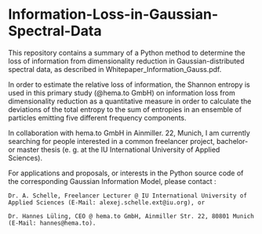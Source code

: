 # Information-Loss-in-Gaussian-Spectral-Data

This repository contains a summary of a Python method to determine the loss of information from dimensionality reduction in Gaussian-distributed 
spectral data, as described in Whitepaper_Information_Gauss.pdf. 

In order to estimate the relative loss of information, the Shannon entropy is used in this primary study (@hema.to GmbH) on information loss from dimensionality reduction as a quantitative measure in order to calculate the deviations of the total entropy to the sum of entropies in an ensemble 
of particles emitting five different frequency components.  

In collaboration with hema.to GmbH in Ainmiller. 22, Munich, I am currently searching for people interested in a common freelancer project, 
bachelor- or master thesis (e. g. at the IU International University of Applied Sciences).

For applications and proposals, or interests in the Python source code of the corresponding Gaussian Information Model, please contact :

    Dr. A. Schelle, Freelancer Lecturer @ IU International University of Applied Sciences (E-Mail: alexej.schelle.ext@iu.org), or
    
    Dr. Hannes Lüling, CEO @ hema.to GmbH, Ainmiller Str. 22, 80801 Munich (E-Mail: hannes@hema.to).

